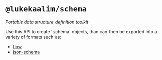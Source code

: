 # `@lukekaalim/schema`
_Portable data structure definition toolkit_

Use this API to create 'schema' objects, than can then be exported into a variety of formats such as:
 - [flow](https://flow.org/)
 - [json-schema](https://json-schema.org/)